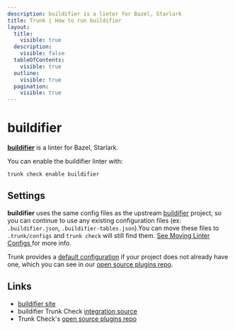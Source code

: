 ```yaml
---
description: buildifier is a linter for Bazel, Starlark
title: Trunk | How to run buildifier
layout:
  title:
    visible: true
  description:
    visible: false
  tableOfContents:
    visible: true
  outline:
    visible: true
  pagination:
    visible: true
---
```


# buildifier

[**buildifier**](https://github.com/bazelbuild/buildtools/blob/master/buildifier/README.md) is a linter for Bazel, Starlark.

You can enable the buildifier linter with:

```shell
trunk check enable buildifier
```

## Settings

**buildifier** uses the same config files as the
upstream [buildifier](https://github.com/bazelbuild/buildtools/blob/master/buildifier/README.md) project, so you can continue to use any
existing configuration files (ex: `.buildifier.json`, `.buildifier-tables.json`).You can move these files to `.trunk/configs` and `trunk check` will still find them. [See Moving Linter Configs ](..#moving-linter-configs) for more info.

Trunk provides a [default configuration](https://github.com/trunk-io/plugins/tree/main/linters/buildifier) if your project does not already have one,
which you can see in our [open source plugins repo]().



## Links

* [buildifier site](https://github.com/bazelbuild/buildtools/blob/master/buildifier/README.md)
* buildifier Trunk Check [integration source](https://github.com/trunk-io/plugins/tree/main/linters/buildifier)
* Trunk Check's [open source plugins repo](https://github.com/trunk-io/plugins/tree/main)
